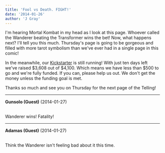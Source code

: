 ```yaml
---
title: 'Fool vs Death. FIGHT!'
date: '2014-01-26'
author: 'J Gray'
---
```


<p>I'm hearing Mortal Kombat in my head as I look at this page. Whoever called the Wanderer beating the Transformer wins the bet! Now, what happens next? I'll tell you this much. Thursday's page is going to be gorgeous and filled with more tarot symbolism than we've ever had in a single page in this comic!</p><p>In the meanwhile, our <a href="http://kickstarter.com/projects/355389852/mysteries-of-the-arcana-chapter-5" target="_blank">Kickstarter</a> is still running! With just ten days left we've raised $3,608 out of $4,100. Which means we have less than $500 to go and we're fully funded. If you can, please help us out. We don't get the money unless the funding goal is met.</p><p>Thanks so much and see you on Thursday for the next page of the Telling!</p>

---
**Gunsolo (Guest)** (2014-01-27)

<br> Wanderer wins! Fatality!<br>

---
**Adamas (Guest)** (2014-01-27)

<br> Think the Wanderer isn't feeling bad about it this time.<br>

